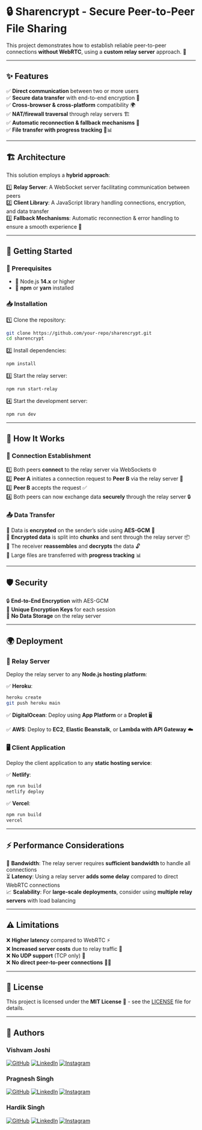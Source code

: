 # 🔒 Sharencrypt - Secure Peer-to-Peer File Sharing

This project demonstrates how to establish reliable peer-to-peer connections **without WebRTC**, using a **custom relay server** approach. 🚀

---

## ✨ Features

✅ **Direct communication** between two or more users  
✅ **Secure data transfer** with end-to-end encryption 🔐  
✅ **Cross-browser & cross-platform** compatibility 🌍  
✅ **NAT/firewall traversal** through relay servers 🏗️  
✅ **Automatic reconnection & fallback mechanisms** 🔄  
✅ **File transfer with progress tracking** 📂📊  

---

## 🏗️ Architecture

This solution employs a **hybrid approach**:

1️⃣ **Relay Server**: A WebSocket server facilitating communication between peers  
2️⃣ **Client Library**: A JavaScript library handling connections, encryption, and data transfer  
3️⃣ **Fallback Mechanisms**: Automatic reconnection & error handling to ensure a smooth experience 🔄  

---

## 🚀 Getting Started

### 🔧 Prerequisites

- 📌 Node.js **14.x** or higher  
- 📌 **npm** or **yarn** installed  

### 📥 Installation

1️⃣ Clone the repository:
   ```bash
   git clone https://github.com/your-repo/sharencrypt.git
   cd sharencrypt
   ```

2️⃣ Install dependencies:
   ```bash
   npm install
   ```

3️⃣ Start the relay server:
   ```bash
   npm run start-relay
   ```

4️⃣ Start the development server:
   ```bash
   npm run dev
   ```

---

## 🔄 How It Works

### 🔗 Connection Establishment

1️⃣ Both peers **connect** to the relay server via WebSockets 🌐  
2️⃣ **Peer A** initiates a connection request to **Peer B** via the relay server 📩  
3️⃣ **Peer B** accepts the request ✅  
4️⃣ Both peers can now exchange data **securely** through the relay server 🔒  

### 📤 Data Transfer

🔹 Data is **encrypted** on the sender’s side using **AES-GCM** 🔐  
🔹 **Encrypted data** is split into **chunks** and sent through the relay server 📦  
🔹 The receiver **reassembles** and **decrypts** the data 🔓  
🔹 Large files are transferred with **progress tracking** 📊  

---

## 🛡️ Security

🔒 **End-to-End Encryption** with AES-GCM  
🔑 **Unique Encryption Keys** for each session  
🚫 **No Data Storage** on the relay server  

---

## 🌍 Deployment

### 📡 Relay Server

Deploy the relay server to any **Node.js hosting platform**:

✅ **Heroku**:
   ```bash
   heroku create
   git push heroku main
   ```

✅ **DigitalOcean**:
   Deploy using **App Platform** or a **Droplet** 🖥️  

✅ **AWS**:
   Deploy to **EC2**, **Elastic Beanstalk**, or **Lambda with API Gateway** ☁️  

### 🖥️ Client Application

Deploy the client application to any **static hosting service**:

✅ **Netlify**:
   ```bash
   npm run build
   netlify deploy
   ```

✅ **Vercel**:
   ```bash
   npm run build
   vercel
   ```

---

## ⚡ Performance Considerations

🚀 **Bandwidth**: The relay server requires **sufficient bandwidth** to handle all connections  
⏳ **Latency**: Using a relay server **adds some delay** compared to direct WebRTC connections  
📈 **Scalability**: For **large-scale deployments**, consider using **multiple relay servers** with load balancing  

---

## ⚠️ Limitations

❌ **Higher latency** compared to WebRTC ⚡  
❌ **Increased server costs** due to relay traffic 💸  
❌ **No UDP support** (TCP only) 🛑  
❌ **No direct peer-to-peer connections** 🔗🚫  

---

## 📜 License

This project is licensed under the **MIT License** 📜 - see the [LICENSE](./LICENSE) file for details.

---

## 👥 Authors

### Vishvam Joshi  
[![GitHub](https://img.shields.io/badge/GitHub-000?logo=github&logoColor=white)](https://github.com/vishvam12a)
[![LinkedIn](https://img.shields.io/badge/LinkedIn-0077B5?logo=linkedin&logoColor=white)](https://linkedin.com/in/vishvam-j-joshi) 
[![Instagram](https://img.shields.io/badge/Instagram-E4405F?logo=instagram&logoColor=white)](https://instagram.com/vishvam.joshi.71)

### Pragnesh Singh  
[![GitHub](https://img.shields.io/badge/GitHub-000?logo=github&logoColor=white)](https://github.com/pragnesh-singh-rajput)
[![LinkedIn](https://img.shields.io/badge/LinkedIn-0077B5?logo=linkedin&logoColor=white)](https://linkedin.com/in/pragnesh-singh-rajput) 
[![Instagram](https://img.shields.io/badge/Instagram-E4405F?logo=instagram&logoColor=white)](https://instagram.com/pragnesh_singh_rajput)

### Hardik Singh  
[![GitHub](https://img.shields.io/badge/GitHub-000?logo=github&logoColor=white)](https://github.com/singhhardik531)
[![LinkedIn](https://img.shields.io/badge/LinkedIn-0077B5?logo=linkedin&logoColor=white)](https://linkedin.com/in/hardik--singh) 
[![Instagram](https://img.shields.io/badge/Instagram-E4405F?logo=instagram&logoColor=white)](https://instagram.com/imhardiksinghh)

